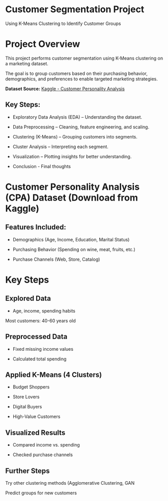 # Customer Segmentation Project
Using K-Means Clustering to Identify Customer Groups

# Project Overview
This project performs customer segmentation using K-Means clustering on a marketing dataset. 

The goal is to group customers based on their purchasing behavior, demographics, and preferences to enable targeted marketing strategies.

**Dataset Source:** [Kaggle - Customer Personality Analysis](https://www.kaggle.com/datasets/imakash3011/customer-personality-analysis/data)

## Key Steps:

- Exploratory Data Analysis (EDA) – Understanding the dataset.

- Data Preprocessing – Cleaning, feature engineering, and scaling.

- Clustering (K-Means) – Grouping customers into segments.

- Cluster Analysis – Interpreting each segment.

- Visualization – Plotting insights for better understanding.

- Conclusion - Final thoughts

#  Customer Personality Analysis (CPA) Dataset (Download from Kaggle)

## Features Included:

- Demographics (Age, Income, Education, Marital Status)

- Purchasing Behavior (Spending on wine, meat, fruits, etc.)

- Purchase Channels (Web, Store, Catalog)

# Key Steps
## Explored Data

- Age, income, spending habits

Most customers: 40-60 years old

## Preprocessed Data

- Fixed missing income values

- Calculated total spending

## Applied K-Means (4 Clusters)

- Budget Shoppers

- Store Lovers

- Digital Buyers

- High-Value Customers

## Visualized Results

- Compared income vs. spending

- Checked purchase channels

## Further Steps
Try other clustering methods (Agglomerative Clustering, GAN

Predict groups for new customers
